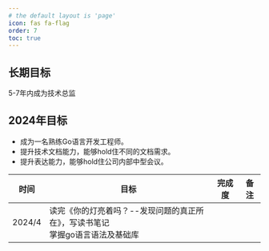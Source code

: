 ```yaml
---
# the default layout is 'page'
icon: fas fa-flag
order: 7
toc: true
---
```


## 长期目标

5-7年内成为技术总监

## 2024年目标

- 成为一名熟练Go语言开发工程师。
- 提升技术文档能力，能够hold住不同的文档需求。
- 提升表达能力，能够hold住公司内部中型会议。

|时间        |目标        |完成度     |备注       |
|--|--|--|--|
|2024/4     | 读完《你的灯亮着吗？--发现问题的真正所在》，写读书笔记 <br> 掌握go语言语法及基础库         |           |           |






